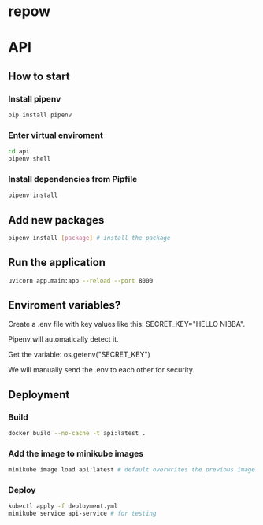 # repow

# API

## How to start 

### Install pipenv
```bash
pip install pipenv
```

### Enter virtual enviroment
```bash
cd api
pipenv shell
```

### Install dependencies from Pipfile
```bash
pipenv install
```

## Add new packages 
```bash
pipenv install [package] # install the package
```

## Run the application
```bash
uvicorn app.main:app --reload --port 8000
```

## Enviroment variables?

Create a .env file with key values like this: SECRET_KEY="HELLO NIBBA".

Pipenv will automatically detect it.

Get the variable: os.getenv("SECRET_KEY")

We will manually send the .env to each other for security. 

## Deployment

### Build

```bash
docker build --no-cache -t api:latest .
```

### Add the image to minikube images
```bash
minikube image load api:latest # default overwrites the previous image
```

### Deploy
```bash
kubectl apply -f deployment.yml
minikube service api-service # for testing
```